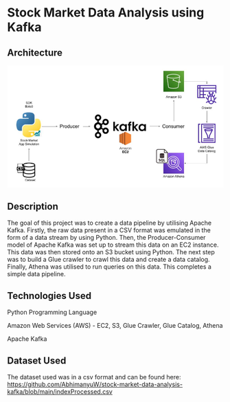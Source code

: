 # Stock Market Data Analysis using Kafka

## Architecture 
<img src="Architecture.jpg">

## Description
The goal of this project was to create a data pipeline by utilising Apache Kafka. Firstly, the raw data present in a CSV format was emulated in the form of a data stream by using Python. Then, the Producer-Consumer model of Apache Kafka was set up to stream this data on an EC2 instance. This data was then stored onto an S3 bucket using Python. The next step was to build a Glue crawler to crawl this data and create a data catalog. Finally, Athena was utilised to run queries on this data. This completes a simple data pipeline.

## Technologies Used 
Python Programming Language

Amazon Web Services (AWS) - EC2, S3, Glue Crawler, Glue Catalog, Athena

Apache Kafka

## Dataset Used 
The dataset used was in a csv format and can be found here: https://github.com/AbhimanyuW/stock-market-data-analysis-kafka/blob/main/indexProcessed.csv

